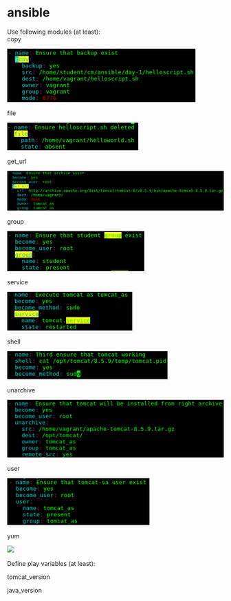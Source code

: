 # ansible
Use following modules (at least):  
copy  

<img src="ansible/day-1/pictures/ansible_copy.png">

file

<img src="ansible/day-1/pictures/ansible_file.png">

get_url  

<img src="ansible/day-1/pictures/ansible_get_url.png">

group  

<img src="ansible/day-1/pictures/ansible_group.png">

service  

<img src="ansible/day-1/pictures/ansible_service.png">

shell  

<img src="ansible/day-1/pictures/ansible_shell.png">

unarchive  

<img src="ansible/day-1/pictures/ansible_unarchive.png">

user  

<img src="ansible/day-1/pictures/ansible_user.png">

yum  

<img src="pictures/ansible_yum.png">

Define play variables (at least):  

tomcat_version  

java_version  
